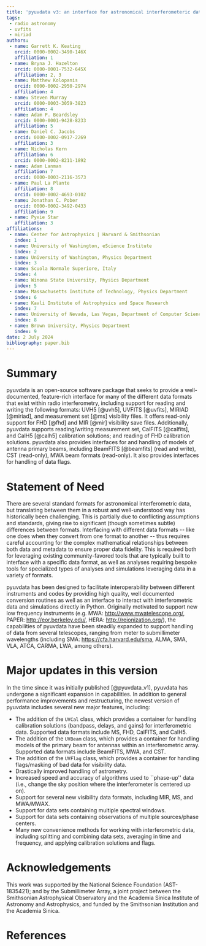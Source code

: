 ```yaml
---
title: 'pyuvdata v3: an interface for astronomical interferometeric datasets in python'
tags:
 - radio astronomy
 - uvfits
 - miriad
authors:
 - name: Garrett K. Keating
   orcid: 0000-0002-3490-146X
   affiliation: 1
 - name: Bryna J. Hazelton
   orcid: 0000-0001-7532-645X
   affiliation: 2, 3
 - name: Matthew Kolopanis
   orcid: 0000-0002-2950-2974
   affiliation: 4
 - name: Steven Murray
   orcid: 0000-0003-3059-3823
   affiliation: 4
 - name: Adam P. Beardsley
   orcid: 0000-0001-9428-8233
   affiliation: 5
 - name: Daniel C. Jacobs
   orcid: 0000-0002-0917-2269
   affiliation: 3
 - name: Nicholas Kern
   affiliation: 6
   orcid: 0000-0002-8211-1892
 - name: Adam Lanman
   affiliation: 7
   orcid: 0000-0003-2116-3573
 - name: Paul La Plante
   affiliation: 8
   orcid: 0000-0002-4693-0102
 - name: Jonathan C. Pober
   orcid: 0000-0002-3492-0433
   affiliation: 9
 - name: Pyxie Star
   affiliation: 3
affiliations:
 - name: Center for Astrophysics | Harvard & Smithsonian
   index: 1
 - name: University of Washington, eScience Institute
   index: 2
 - name: University of Washington, Physics Department
   index: 3
 - name: Scuola Normale Superiore, Italy
   index: 4
 - name: Winona State University, Physics Department
   index: 5
 - name: Massachusetts Institute of Technology, Physics Department
   index: 6
 - name: Kavli Institute of Astrophysics and Space Research
   index: 7
 - name: University of Nevada, Las Vegas, Department of Computer Science
   index: 8
 - name: Brown University, Physics Department
   index: 9
date: 2 July 2024
bibliography: paper.bib
---
```


# Summary
pyuvdata is an open-source software package that seeks to provide a well-documented,
feature-rich interface for many of the different data formats that exist within radio
interferometry, including support for reading and writing the following formats:
UVH5 [@uvh5], UVFITS [@uvfits], MIRIAD [@miriad], and measurement set [@ms] visibility
files. It offers read-only support for FHD [@fhd] and MIR [@mir] visibility save files.
Additionally, pyuvdata supports reading/writing measurement set, CalFITS [@calfits], and
CalH5 [@calh5] calibration solutions; and reading of FHD calibration solutions. pyuvdata
also provides interfaces for and handling of models of antenna primary beams, including
BeamFITS [@beamfits] (read and write), CST (read-only), MWA beam formats (read-only).
It also provides interfaces for handling of data flags.

# Statement of Need
There are several standard formats for astronomical interferometric data, but
translating between them in a robust and well-understood way has historically been
challenging.  This is partially due to conflicting assumptions and standards, giving
rise to significant (though sometimes subtle) differences between formats.
Interfacing with different data formats -- like one does when they convert from one
format to another -- thus requires careful accounting for the complex mathematical
relationships between both data and metadata to ensure proper data fidelity. This is
required both for leveraging existing community-favored tools that are typically built
to interface with a specific data format, as well as analyses requiring bespoke tools
for specialized types of analyses and simulations leveraging data in a variety of
formats.

pyuvdata has been designed to facilitate interoperability between different instruments
and codes by providing high quality, well documented conversion routines as well as an
interface to interact with interferometric data and simulations directly in Python.
Originally motivated to support new low frequency instruments (e.g. MWA:
http://www.mwatelescope.org/, PAPER: http://eor.berkeley.edu/, HERA:
http://reionization.org/), the capabilities of pyuvdata have been steadily expanded
to support handling of data from several telescopes, ranging from meter to submillimeter
wavelengths (including SMA: https://cfa.harvard.edu/sma, ALMA, SMA, VLA, ATCA, CARMA,
LWA, among others).

# Major updates in this version
In the time since it was initially published [@pyuvdata_v1], pyuvdata has undergone a
significant expansion in capabilities. In addition to general performance improvements
and restructuring, the newest version of pyuvdata includes several new major features,
including:

- The addition of the `UVCal` class, which provides a container for handling calibration
solutions (bandpass, delays, and gains) for interferometric data. Supported data formats
include MS, FHD, CalFITS, and CalH5.
- The addition of the `UVBeam` class, which provides a container for handling models
of the primary beam for antennas within an interferometric array. Supported data formats
include BeamFITS, MWA, and CST.
- The addition of the `UVFlag` class, which provides a container for handling flags/masking
of bad data for visibility data.
- Drastically improved handling of astrometry.
- Increased speed and accuracy of algorithms used to ``phase-up'' data (i.e., change
the sky position where the interferometer is centered up on).
- Support for several new visibility data formats, including MIR, MS, and MWA/MWAX.
- Support for data sets containing multiple spectral windows.
- Support for data sets containing observations of multiple sources/phase centers.
- Many new convenience methods for working with interferometric data, including
splitting and combining data sets, averaging in time and frequency, and applying
calibration solutions and flags.

# Acknowledgements
This work was supported by the National Science Foundation (AST-1835421); and by the
Submillimeter Array, a joint project between the Smithsonian Astrophysical Observatory
and the Academia Sinica Institute of Astronomy and Astrophysics, and funded by the
Smithsonian Institution and the Academia Sinica.

# References
